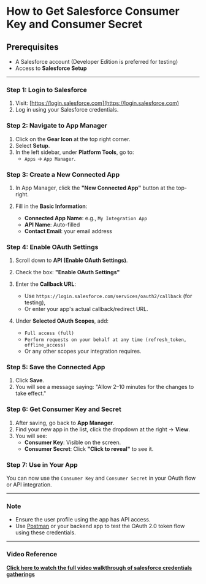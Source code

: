 #  How to Get Salesforce Consumer Key and Consumer Secret
## Prerequisites

- A Salesforce account (Developer Edition is preferred for testing)
- Access to **Salesforce Setup**

---

### Step 1: Login to Salesforce

1. Visit: [https://login.salesforce.com](https://login.salesforce.com)
2. Log in using your Salesforce credentials.



### Step 2: Navigate to App Manager

1. Click on the **Gear Icon** at the top right corner.
2. Select **Setup**.
3. In the left sidebar, under **Platform Tools**, go to:
   - `Apps` → `App Manager`.



### Step 3: Create a New Connected App

1. In App Manager, click the **"New Connected App"** button at the top-right.

2. Fill in the **Basic Information**:
   - **Connected App Name**: e.g., `My Integration App`
   - **API Name**: Auto-filled
   - **Contact Email**: your email address



### Step 4: Enable OAuth Settings

1. Scroll down to **API (Enable OAuth Settings)**.
2. Check the box: **"Enable OAuth Settings"**
3. Enter the **Callback URL**:
   - Use `https://login.salesforce.com/services/oauth2/callback` (for testing),
   - Or enter your app's actual callback/redirect URL.

4. Under **Selected OAuth Scopes**, add:
   - `Full access (full)`
   - `Perform requests on your behalf at any time (refresh_token, offline_access)`
   - Or any other scopes your integration requires.


### Step 5: Save the Connected App

1. Click **Save**.
2. You will see a message saying: "Allow 2–10 minutes for the changes to take effect."



### Step 6: Get Consumer Key and Secret

1. After saving, go back to **App Manager**.
2. Find your new app in the list, click the dropdown at the right → **View**.
3. You will see:
   - **Consumer Key**: Visible on the screen.
   - **Consumer Secret**: Click **"Click to reveal"** to see it.



### Step 7: Use in Your App

You can now use the `Consumer Key` and `Consumer Secret` in your OAuth flow or API integration.

---

### Note

- Ensure the user profile using the app has API access.
- Use [Postman](https://www.postman.com/) or your backend app to test the OAuth 2.0 token flow using these credentials.

---

### **Video Reference**  
 **[Click here to watch the full video walkthrough of salesforce credentials gatherings](https://drive.google.com/file/d/1CnpbzQyCZdjX6KXIT0CqXAkQgXXhe_Tc/view?usp=sharing)**

